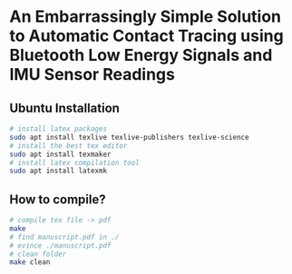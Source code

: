 # An Embarrassingly Simple Solution to Automatic Contact Tracing using Bluetooth Low Energy Signals and IMU Sensor Readings


## Ubuntu Installation

```bash
# install latex packages
sudo apt install texlive texlive-publishers texlive-science
# install the best tex editor
sudo apt install texmaker
# install latex compilation tool
sudo apt install latexmk
```

## How to compile?

```bash
# compile tex file -> pdf
make
# find manuscript.pdf in ./
# evince ./manuscript.pdf
# clean folder
make clean
```
